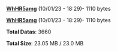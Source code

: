 [**WhHR5amg**](/data/WhHR5amg.txt) (10/01/23 - 18:29)- 1110 bytes

[**WhHR5amg**](/data/WhHR5amg.txt) (10/01/23 - 18:29)- 1110 bytes

**Total Datas**: 3660

**Total Size**: 23.05 MB / 23.0 MB